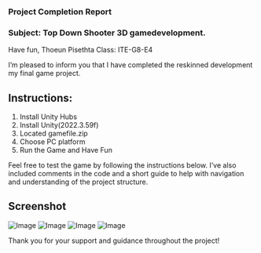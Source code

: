 ### Project Completion Report

### Subject: Top Down Shooter 3D gamedevelopment.

Have fun,
Thoeun Pisethta
Class: ITE-G8-E4

I’m pleased to inform you that I have completed the reskinned development my final game project.

## Instructions:
1. Install Unity Hubs
2. Install Unity(2022.3.59f)
3. Located gamefile.zip 
4. Choose PC platform 
5. Run the Game and Have Fun

Feel free to test the game by following the instructions below. I’ve also included comments in the code and a short guide to help with navigation and understanding of the project structure.

## Screenshot  
![Image](https://github.com/user-attachments/assets/029b19ba-24c7-42fc-9947-cdf0254e201d)
![Image](https://github.com/user-attachments/assets/296132e2-c5a3-4545-95ca-f115d7eb604c)
![Image](https://github.com/user-attachments/assets/97a8190b-7842-40b6-94fe-9061aa65f632)
![Image](https://github.com/user-attachments/assets/996da63a-6d56-4c72-9047-7f793a29bb99)

Thank you for your support and guidance throughout the project!


